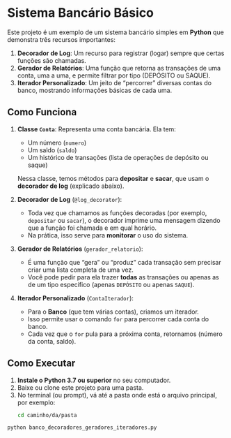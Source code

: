 # Sistema Bancário Básico

Este projeto é um exemplo de um sistema bancário simples em **Python** que demonstra três recursos importantes:

1. **Decorador de Log**: Um recurso para registrar (logar) sempre que certas funções são chamadas.  
2. **Gerador de Relatórios**: Uma função que retorna as transações de uma conta, uma a uma, e permite filtrar por tipo (DEPÓSITO ou SAQUE).  
3. **Iterador Personalizado**: Um jeito de “percorrer” diversas contas do banco, mostrando informações básicas de cada uma.

## Como Funciona

1. **Classe `Conta`**: Representa uma conta bancária. Ela tem:
   - Um número (`numero`)
   - Um saldo (`saldo`)
   - Um histórico de transações (lista de operações de depósito ou saque)
   
   Nessa classe, temos métodos para **depositar** e **sacar**, que usam o **decorador de log** (explicado abaixo).

2. **Decorador de Log** (`@log_decorator`):
   - Toda vez que chamamos as funções decoradas (por exemplo, `depositar` ou `sacar`), o decorador imprime uma mensagem dizendo que a função foi chamada e em qual horário.
   - Na prática, isso serve para **monitorar** o uso do sistema.

3. **Gerador de Relatórios** (`gerador_relatorio`):
   - É uma função que “gera” ou “produz” cada transação sem precisar criar uma lista completa de uma vez.  
   - Você pode pedir para ela trazer **todas** as transações ou apenas as de um tipo específico (apenas `DEPÓSITO` ou apenas `SAQUE`).

4. **Iterador Personalizado** (`ContaIterador`):
   - Para o **Banco** (que tem várias contas), criamos um iterador.  
   - Isso permite usar o comando `for` para percorrer cada conta do banco.  
   - Cada vez que o `for` pula para a próxima conta, retornamos (número da conta, saldo).

## Como Executar

1. **Instale o Python 3.7 ou superior** no seu computador.  
2. Baixe ou clone este projeto para uma pasta.  
3. No terminal (ou prompt), vá até a pasta onde está o arquivo principal, por exemplo:  
   ```bash
   cd caminho/da/pasta
```
python banco_decoradores_geradores_iteradores.py
```